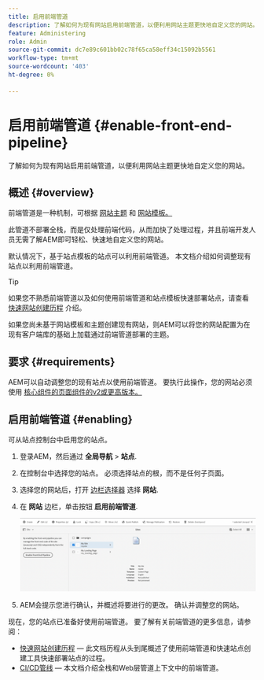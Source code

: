 ```yaml
---
title: 启用前端管道
description: 了解如何为现有网站启用前端管道，以便利用网站主题更快地自定义您的网站。
feature: Administering
role: Admin
source-git-commit: dc7e89c601bb02c78f65ca58eff34c15092b5561
workflow-type: tm+mt
source-wordcount: '403'
ht-degree: 0%

---
```



# 启用前端管道 {#enable-front-end-pipeline}

了解如何为现有网站启用前端管道，以便利用网站主题更快地自定义您的网站。

## 概述 {#overview}

前端管道是一种机制，可根据 [网站主题](site-themes.md) 和 [网站模板。](site-templates.md)

此管道不部署全栈，而是仅处理前端代码，从而加快了处理过程，并且前端开发人员无需了解AEM即可轻松、快速地自定义您的网站。

默认情况下，基于站点模板的站点可以利用前端管道。 本文档介绍如何调整现有站点以利用前端管道。

>[!TIP]
>
>如果您不熟悉前端管道以及如何使用前端管道和站点模板快速部署站点，请查看 [快速网站创建历程](/help/journey-sites/quick-site/overview.md) 介绍。

如果您尚未基于网站模板和主题创建现有网站，则AEM可以将您的网站配置为在现有客户端库的基础上加载通过前端管道部署的主题。

## 要求 {#requirements}

AEM可以自动调整您的现有站点以使用前端管道。 要执行此操作，您的网站必须使用 [核心组件的页面组件的v2或更高版本。](https://experienceleague.adobe.com/docs/experience-manager-core-components/using/components/page.html)

## 启用前端管道 {#enabling}

可从站点控制台中启用您的站点。

1. 登录AEM，然后通过 **全局导航** > **站点**.
1. 在控制台中选择您的站点。 必须选择站点的根，而不是任何子页面。
1. 选择您的网站后，打开 [边栏选择器](/help/sites-cloud/authoring/getting-started/basic-handling.md#rail-selector) 选择 **网站**.
1. 在 **网站** 边栏，单击按钮 **启用前端管道**.

   ![启用前端管道](/help/sites-cloud/administering/assets/enable-front-end-pipeline.png)

1. AEM会提示您进行确认，并概述将要进行的更改。 确认并调整您的网站。

现在，您的站点已准备好使用前端管道。 要了解有关前端管道的更多信息，请参阅：

* [快速网站创建历程](/help/journey-sites/quick-site/overview.md)  — 此文档历程从头到尾概述了使用前端管道和快速站点创建工具快速部署站点的过程。
* [CI/CD管线](/help/implementing/cloud-manager/configuring-pipelines/introduction-ci-cd-pipelines.md#front-end)  — 本文档介绍全栈和Web层管道上下文中的前端管道。
